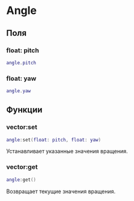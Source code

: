 # Angle

## Поля

### float: pitch

```lua
angle.pitch
```

### float: yaw

```lua
angle.yaw
```

## Функции

### vector:set

```lua
angle:set(float: pitch, float: yaw)
```

Устанавливает указанные значения вращения.

### vector:get

```lua
angle:get()
```

Возвращает текущие значения вращения.
